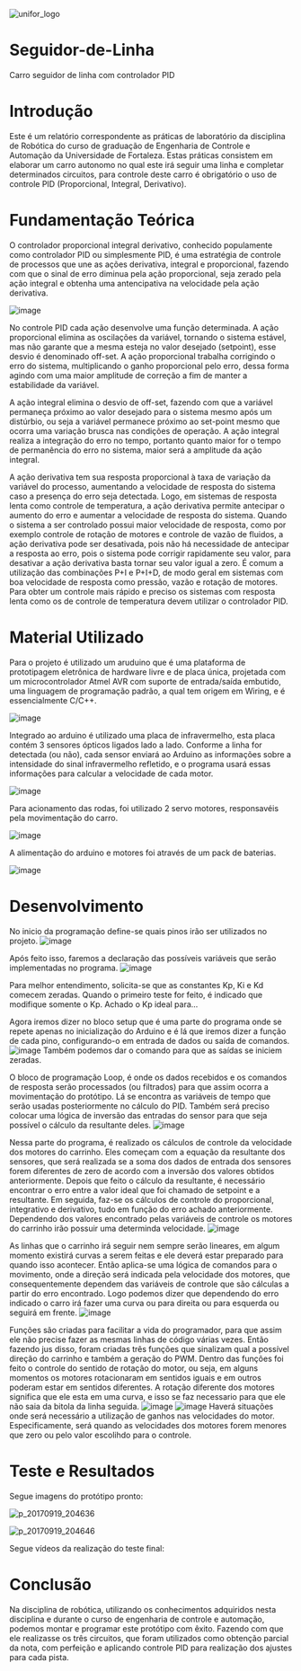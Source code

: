 ![unifor_logo](https://user-images.githubusercontent.com/32148244/30723505-3ff3405a-9f0e-11e7-81fc-152139920f83.jpg)

# Seguidor-de-Linha
Carro seguidor de linha com controlador PID

# Introdução
Este é um relatório correspondente as práticas de laboratório da disciplina de Robótica do curso de graduação de Engenharia de Controle e Automação da Universidade de Fortaleza. Estas práticas consistem em elaborar um carro autonomo no qual este irá seguir uma linha e completar determinados circuitos, para controle deste carro é obrigatório o uso de controle PID (Proporcional, Integral, Derivativo).

# Fundamentação Teórica
O controlador proporcional integral derivativo, conhecido populamente como controlador PID ou simplesmente PID, é uma estratégia de controle de processos que une as ações derivativa, integral e proporcional, fazendo com que o sinal de erro diminua pela ação proporcional, seja zerado pela ação integral e obtenha uma antencipativa na velocidade pela ação derivativa.

![image](https://user-images.githubusercontent.com/32148244/30890172-37492e3a-a2f9-11e7-8d54-d9a767ae875c.png)

No controle PID cada ação desenvolve uma função determinada.
A ação proporcional elimina as oscilações da variável, tornando o sistema estável, mas não garante que a mesma esteja no valor desejado (setpoint), esse desvio é denominado off-set. A ação proporcional trabalha corrigindo o erro do sistema, multiplicando o ganho proporcional pelo erro, dessa forma agindo com uma maior amplitude de correção a fim de manter a estabilidade da variável.

A ação integral elimina o desvio de off-set, fazendo com que a variável permaneça próximo ao valor desejado para o sistema mesmo após um distúrbio,  ou seja a variável permanece próximo ao set-point mesmo que ocorra uma variação brusca nas condições de operação. A ação integral realiza a integração do erro no tempo, portanto quanto maior for o tempo de permanência do erro no sistema, maior será a amplitude da ação integral.

A ação derivativa tem sua resposta  proporcional à taxa de variação da variável do processo, aumentando a velocidade de resposta do sistema caso a presença do erro seja detectada. Logo, em sistemas de resposta lenta como controle de temperatura, a ação derivativa permite antecipar o aumento do erro e aumentar a velocidade de resposta do sistema. Quando o sistema a ser controlado possui maior velocidade de resposta, como por exemplo controle de rotação de motores e controle de vazão de fluidos, a ação derivativa pode ser desativada, pois não há necessidade de antecipar a resposta ao erro, pois o sistema pode corrigir rapidamente seu valor, para desativar a ação derivativa basta tornar seu valor igual a zero.
É comum a utilização das combinações P+I e P+I+D, de modo geral em sistemas com boa velocidade de resposta como pressão, vazão e rotação de motores. Para obter um controle mais rápido e preciso os sistemas com resposta lenta como os de controle de temperatura devem utilizar o controlador PID.

# Material Utilizado
Para o projeto é utilizado um aruduino que é  uma plataforma de prototipagem eletrônica de hardware livre e de placa única, projetada com um microcontrolador Atmel AVR com suporte de entrada/saída embutido, uma linguagem de programação padrão, a qual tem origem em Wiring, e é essencialmente C/C++.

![image](https://user-images.githubusercontent.com/32148244/30890496-5d0e6976-a2fb-11e7-9221-f2f6f4a966d4.png)

Integrado ao arduino é utilizado uma placa de infravermelho, esta placa contém 3 sensores ópticos ligados lado a lado. Conforme a linha for detectada (ou não), cada sensor enviará ao Arduino as informações sobre a intensidade do sinal infravermelho refletido, e o programa usará essas informações para calcular a velocidade de cada motor.

![image](https://user-images.githubusercontent.com/32148244/30890555-99c9c950-a2fb-11e7-9b60-b21ccccc54d2.png)

Para acionamento das rodas, foi utilizado 2 servo motores, responsavéis pela movimentação do carro.

![image](https://user-images.githubusercontent.com/32148244/30890761-d74d0f48-a2fc-11e7-9dfa-e5fa685cd1b2.png)

A alimentação do arduino e motores foi através de um pack de baterias.

![image](https://user-images.githubusercontent.com/32148244/30890726-9669a0ea-a2fc-11e7-924b-27c59c40a049.png)

# Desenvolvimento
No inicio da programação define-se quais pinos irão ser utilizados no projeto.
![image](https://user-images.githubusercontent.com/32027941/30883629-27b02034-a2e3-11e7-99dc-43647386c345.png)

Após feito isso, faremos a declaração das possíveis variáveis que serão implementadas no programa.
![image](https://user-images.githubusercontent.com/32027941/30883870-f73be7d4-a2e3-11e7-8155-29fc88930e7e.png)

Para melhor entendimento, solicita-se que as constantes Kp, Ki e Kd comecem zeradas. Quando o primeiro teste for feito, 
é indicado que modifique somente o Kp. Achado o Kp ideal para...

Agora iremos dizer no bloco setup que é uma parte do programa onde se repete apenas no inicialização do Arduino e é lá que iremos dizer a função de cada pino,  configurando-o em entrada de dados ou saída de comandos.
![image](https://user-images.githubusercontent.com/32027941/30884235-39bcb13c-a2e5-11e7-846e-9f68c9d9ec11.png)
Também podemos dar o comando para que as saídas se iniciem zeradas.

O bloco de programação Loop, é onde os dados recebidos e os comandos de resposta serão processados (ou filtrados) para que assim ocorra a movimentação do protótipo. Lá se encontra as variáveis de tempo que serão usadas posteriormente no cálculo do PID. Também será preciso colocar uma lógica de inversão das entradas do sensor para que seja possível o cálculo da resultante deles.
![image](https://user-images.githubusercontent.com/32027941/30884632-bd095882-a2e6-11e7-8248-94b1c5dc8760.png)

Nessa parte do programa, é realizado os cálculos de controle da velocidade dos motores do carrinho. Eles começam com a equação da resultante dos sensores, que será realizada se a soma dos dados de entrada dos sensores forem diferentes de zero de acordo com a inversão dos valores obtidos anteriormente. Depois que feito o cálculo da resultante, é necessário encontrar o erro entre a valor ideal que foi chamado de setpoint e a resultante. Em seguida, faz-se os cálculos de controle do proporcional, integrativo e derivativo, tudo em função do erro achado anteriormente. Dependendo dos valores encontrado pelas variáveis de controle os motores do carrinho irão possuir uma determinda velocidade.
![image](https://user-images.githubusercontent.com/32027941/30884825-6d5729b2-a2e7-11e7-87f0-81bb78423ff9.png)

As linhas que o carrinho irá seguir nem sempre serão lineares, em algum momento existirá curvas a serem feitas e ele deverá estar preparado para quando isso acontecer. Então aplica-se uma lógica de comandos para o movimento, onde a direção será indicada pela velocidade dos motores, que consequentemente dependem das variáveis de controle que são cálculas a partir do erro encontrado. Logo podemos dizer que dependendo do erro indicado o carro irá fazer uma curva ou para direita ou para esquerda ou seguirá em frente.
![image](https://user-images.githubusercontent.com/32027941/30885426-9a8a2248-a2e9-11e7-8545-a45d546c845c.png)

Funções são criadas para facilitar a vida do programador, para que assim ele não precise fazer as mesmas linhas de código várias vezes. Então fazendo jus disso, foram criadas três funções que sinalizam qual a possível direção do carrinho e também a geração do PWM. Dentro das funções foi feito o controle do sentido de rotação do motor, ou seja, em alguns momentos os motores rotacionaram em sentidos iguais e em outros poderam estar em sentidos diferentes. A rotação diferente dos motores significa que ele esta em uma curva, e isso se faz necessario para que ele não saia da bitola da linha seguida.
![image](https://user-images.githubusercontent.com/32027941/30885618-527bbec0-a2ea-11e7-8611-8c0df927498c.png)
![image](https://user-images.githubusercontent.com/32027941/30885726-cebab91e-a2ea-11e7-8e88-03a688049471.png)
Haverá situações onde será necessário a utilização de ganhos nas velocidades do motor. Especificamente, será quando as velocidades dos motores forem menores que zero ou pelo valor escolihdo para o controle.

# Teste e Resultados

Segue imagens do protótipo pronto:

![p_20170919_204636](https://user-images.githubusercontent.com/32148244/30933070-ce455dbc-a39f-11e7-9a3f-11a366e967d3.jpg)

![p_20170919_204646](https://user-images.githubusercontent.com/32148244/30933071-ce4b0488-a39f-11e7-9ea5-f43e4a5ad919.jpg)

Segue vídeos da realização do teste final:



# Conclusão
Na disciplina de robótica, utilizando os conhecimentos adquiridos nesta disciplina e durante o curso de engenharia de controle e automação, podemos montar e programar este protótipo com êxito. Fazendo com que ele realizasse os três circuitos, que foram utilizados como obtenção parcial da nota, com perfeição e aplicando controle PID para realização dos ajustes para cada pista.
